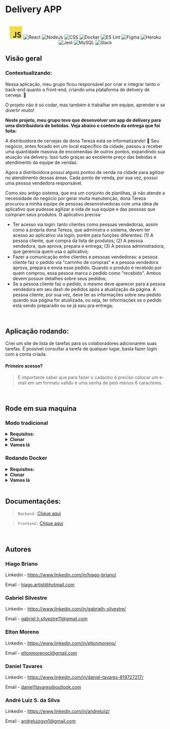 # Delivery APP


<div align="center"><br>
  <img src="https://raw.githubusercontent.com/devicons/devicon/master/icons/javascript/javascript-original.svg" alt="js" width="40" height="40"/>
  <img src="https://cdn.jsdelivr.net/gh/devicons/devicon/icons/react/react-original.svg" alt="React" width="40" height="40"/>
  <img src="https://cdn.jsdelivr.net/gh/devicons/devicon/icons/nodejs/nodejs-original.svg" alt="NodeJs" width="40" height="40"/>
  <img src="https://cdn.jsdelivr.net/gh/devicons/devicon/icons/css3/css3-original.svg" alt="CSS" width="40" height="40"/>
  <img src="https://cdn.jsdelivr.net/gh/devicons/devicon/icons/docker/docker-original.svg" alt="Docker" width="40" height="40"/>
  <img src="https://cdn.jsdelivr.net/gh/devicons/devicon/icons/eslint/eslint-original.svg" alt="ES Lint" width="40" height="40"/>
  <img src="https://cdn.jsdelivr.net/gh/devicons/devicon/icons/figma/figma-original.svg" alt="Figma" width="40" height="40"/>
  <img src="https://cdn.jsdelivr.net/gh/devicons/devicon/icons/heroku/heroku-original-wordmark.svg" alt="Heroku" width="40" height="40"/>
  <img src="https://cdn.jsdelivr.net/gh/devicons/devicon/icons/jest/jest-plain.svg" alt="Jest" width="40" height="40"/>
  <img src="https://cdn.jsdelivr.net/gh/devicons/devicon/icons/mysql/mysql-original-wordmark.svg" alt="MySQL" width="40" height="40"/>
  <img src="https://cdn.jsdelivr.net/gh/devicons/devicon/icons/slack/slack-original.svg" alt="Slack" width="40" height="40"/>
</div>

## Visão geral

### Contextualizando:

Nessa aplicação, meu grupo ficou responsável por criar e integrar tanto o back-end quanto o front-end, criando uma plataforma de delivery de cerveja. 🍻

O projeto não é só codar, mas também é trabalhar em equipe, aprender e se divertir muito!

**Neste projeto, meu grupo teve que desenvolver um app de delivery para uma distribuidora de bebidas. Veja abaixo o contexto da entrega que foi feita:**

A distribuidora de cervejas da dona Tereza está se informatizando! 🚀 Seu negócio, antes focado em um local específico da cidade, passou a receber uma quantidade massiva de encomendas de outros pontos, expandindo sua atuação via delivery. Isso tudo graças ao excelente preço das bebidas e atendimento da equipe de vendas.

  Agora a distribuidora possui alguns pontos de venda na cidade para agilizar no atendimento dessas áreas. Cada ponto de venda, por sua vez, possui uma pessoa vendedora responsável.

  Como seu antigo sistema, que era um conjunto de planilhas, já não atende a necessidade do negócio por gerar muita manutenção, dona Tereza procurou a minha equipe de pessoas desenvolvedoras com uma ideia de aplicativo que pudesse agilizar a vida de sua equipe e das pessoas que compram seus produtos. O aplicativo precisa:

  - Ter acesso via login: tanto clientes como pessoas vendedoras, assim como a própria dona Tereza, que administra o sistema, devem ter acesso ao aplicativo via login, porém para funções diferentes: (1) A pessoa cliente, que compra da lista de produtos; (2) A pessoa vendedora, que aprova, prepara e entrega; (3) A pessoa administradora, que gerencia quem usa o aplicativo;
  - Fazer a comunicação entre clientes e pessoas vendedoras: a pessoa cliente faz o pedido via "carrinho de compras" e a pessoa vendedora aprova, prepara e envia esse pedido. Quando o produto é recebido por quem comprou, essa pessoa marca o pedido como "recebido". Ambos devem possuir detalhes sobre seus pedidos;
  - Se a pessoa cliente faz o pedido, o mesmo deve aparecer para a pessoa vendedora em seu dash de pedidos após a atualização da página. A pessoa cliente, por sua vez, deve ter as informações sobre seu pedido quando sua página for atualizada, ou seja, ter informações se o pedido está sendo preparado ou se já saiu pra entrega;

<br />

## Aplicação rodando:

Criei um site de lista de tarefas para os colaboradores adicionarem suas tarefas. É possível consultar a tarefa de qualquer lugar, basta fazer login com a conta criada.

#### Primeiro acesso?
> É importante saber que para fazer o cadastro é preciso colocar um e-mail em um formato valido e uma senha de pelo menos 6 caracteres.



<br />

## Rode em sua maquina

### Modo tradicional

<details>
  <summary><b>Requisitos:</b></summary><br>

  - Ter o `Git` instalado em sua máquina;
  - Ter o `node` instalado em sua máquina.
  - Ter o `MySQL` instalado e ativado em sua máquina.
  
</details>

<details>
  <summary><b>Clonar</b></summary><br>

Para clonar o repositório usando HTTPS:

```
git clone https://github.com/HiagoBriano/Delivery_App.git
```

Para clonar usando SSH:

```
git clone git@github.com:HiagoBriano/Delivery_App.git
```
</details>

<details>
  <summary><b>Vamos lá</b></summary><br>
 
`Backend:`

Entre na pasta do projeto:

```
cd Delivery_App/back-end
```

Instale as dependências do projeto:

```
npm i
```

Crie um arquivo `.env` com as seguintes informações:

```
MYSQL_USER=(nome do MySQL)
MYSQL_PASSWORD=(sua senha)
```

Inicie o projeto:

```
npm run dev
```
  
`Frontend:`
  
Entre na pasta do projeto:

```
cd Delivery_App/front-end
```

Instale as dependencias:

```
npm i
```

Inicie o projeto:

```
npm start
```

Abra o link abaixo no navegador de sua preferencia:

```
http://localhost:3000/
```
</details>


### Rodando Docker

<details>
  <summary><b>Requisitos:</b></summary><br>
  
  - Ter o `Git` instalado em sua máquina;
  - Ter o `docker` instalado e ativado em sua máquina.
  
</details>

<details>
  <summary><b>Clonar</b></summary><br>

Para clonar o repositório usando HTTPS:

```
git clone https://github.com/HiagoBriano/Delivery_App.git
```

Para clonar usando SSH:

```
git clone git@github.com:HiagoBriano/Delivery_App.git
```
</details>

<details>
  <summary><b>Vamos lá</b></summary><br>


Entre na pasta principal:

```
cd Delivery_App
```
  
Inicie o docker com o comando:

```
docker-compose up -d
```

Abra o link abaixo no navegador de sua preferencia:

```
http://localhost:3000/
```

</details>

</details>
<br />

## Documentações:

> `Backend:` [Clique aqui](./back-end/README.md)

> `Frontend:` [Clique aqui](./front-end/README.md)

<br />

## Autores

### Hiago Briano
Linkedin - https://www.linkedin.com/in/hiago-briano/

Email - hiago.artist@hotmail.com

### Gabriel Silvestre
Linkedin - https://www.linkedin.com/in/gabrielh-silvestre/

Email - gabriel.h.silvestre11@gmail.com

### Elton Moreno
Linkedin - https://www.linkedin.com/in/eltonmoreno/

Email - eltonmorenocl@gmail.com

### Daniel Tavares
Linkedin - https://www.linkedin.com/in/daniel-tavares-819727217/

Email - daniel1tavares@outlook.com

### André Luiz S. da Silva
Linkedin - https://www.linkedin.com/in/andreluiiz/

Email - andreluizgyn1@gmail.com
